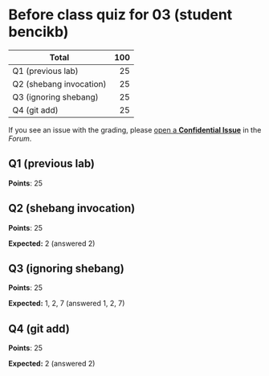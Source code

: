 # Before class quiz for 03 (student bencikb)

| Total                                            |   100 |
|--------------------------------------------------|------:|
| Q1 (previous lab)                                |    25 |
| Q2 (shebang invocation)                          |    25 |
| Q3 (ignoring shebang)                            |    25 |
| Q4 (git add)                                     |    25 |

If you see an issue with the grading, please
[open a **Confidential Issue**](https://gitlab.mff.cuni.cz/teaching/nswi177/2022/common/forum/-/issues/new?issue[confidential]=true&issue[title]=Grading+Before+class+quiz+for+03)
in the _Forum_.


## Q1 (previous lab)

**Points**: 25


## Q2 (shebang invocation)

**Points**: 25

**Expected:** 2 (answered 2)


## Q3 (ignoring shebang)

**Points**: 25

**Expected:** 1, 2, 7 (answered 1, 2, 7)


## Q4 (git add)

**Points**: 25

**Expected:** 2 (answered 2)


